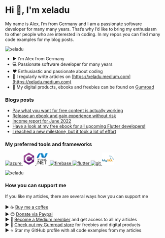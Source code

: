 # Hi 👋, I'm xeladu

My name is Alex, I’m from Germany and I am a passionate software developer for many many years. That’s why I’d like to bring my enthusiasm to other people who are interested in coding. In my repos you can find many code examples for my blog posts.

<p align="left"> <img src="https://komarev.com/ghpvc/?username=xeladu&label=Profile%20views&color=44ff00&style=plastic" alt="xeladu" /> </p>

- ▶  I'm Alex from Germany
- 💻 Passionate software developer for many years
- ❤  Enthusiastic and passionate about coding
- 📝 I regularly write articles on [https://xeladu.medium.com](https://xeladu.medium.com)
- 🏬 My digital products, ebooks and freebies can be found on [Gumroad](https://xeladu.gumroad.com)

### Blogs posts
<!-- BLOG-POST-LIST:START -->
- [Pay what you want for free content is actually working](https://xeladu.medium.com/pay-what-you-want-for-free-content-is-actually-working-ffc9ce2ba497?source=rss-ae1e6291afc3------2)
- [Release an ebook and gain experience without risk](https://medium.com/the-shortform/release-an-ebook-and-gain-experience-without-risk-242f2c4b49d3?source=rss-ae1e6291afc3------2)
- [Income report for June 2022](https://medium.com/earnings-reveal/income-report-for-june-2022-39b7d42f6b9a?source=rss-ae1e6291afc3------2)
- [Have a look at my free ebook for all upcoming Flutter developers!](https://xeladu.medium.com/my-free-ebook-for-all-upcoming-flutter-developers-ad13f7775d3?source=rss-ae1e6291afc3------2)
- [I reached a new milestone, but it took a lot of effort](https://xeladu.medium.com/i-reached-a-new-milestone-but-it-took-a-lot-of-effort-d2f06fed6d9e?source=rss-ae1e6291afc3------2)
<!-- BLOG-POST-LIST:END -->

### My preferred tools and frameworks
 <p>
  <a href="https://azure.microsoft.com/en-in/" target="_blank" rel="noreferrer"> <img src="https://www.vectorlogo.zone/logos/microsoft_azure/microsoft_azure-icon.svg" alt="azure" width="40" height="40"/> </a> 
  <a href="https://www.w3schools.com/cs/" target="_blank" rel="noreferrer"> <img src="https://raw.githubusercontent.com/devicons/devicon/master/icons/csharp/csharp-original.svg" alt="csharp" width="40" height="40"/> </a> 
  <a href="https://dotnet.microsoft.com/" target="_blank" rel="noreferrer"> <img src="https://raw.githubusercontent.com/devicons/devicon/master/icons/dot-net/dot-net-original-wordmark.svg" alt="dotnet" width="40" height="40"/> </a> 
  <a href="https://firebase.google.com/" target="_blank" rel="noreferrer"> <img src="https://www.vectorlogo.zone/logos/firebase/firebase-icon.svg" alt="firebase" width="40" height="40"/> </a> 
  <a href="https://flutter.dev" target="_blank" rel="noreferrer"> <img src="https://www.vectorlogo.zone/logos/flutterio/flutterio-icon.svg" alt="flutter" width="40" height="40"/> </a> 
  <a href="https://git-scm.com/" target="_blank" rel="noreferrer"> <img src="https://www.vectorlogo.zone/logos/git-scm/git-scm-icon.svg" alt="git" width="40" height="40"/> </a> 
  <a href="https://www.mysql.com/" target="_blank" rel="noreferrer"> <img src="https://raw.githubusercontent.com/devicons/devicon/master/icons/mysql/mysql-original-wordmark.svg" alt="mysql" width="40" height="40"/> </a> 
  </p>
  
  <p><img src="https://github-readme-stats.vercel.app/api/top-langs?username=xeladu&show_icons=true&theme=synthwave&locale=en&layout=compact" alt="xeladu" /></p>




### How you can support me

If you like my articles, there are several ways how you can support me<br /><br />
▶ ☕ [Buy me a coffee](https://medium.com/r/?url=https%3A%2F%2Fwww.buymeacoffee.com%2Fxeladu)<br />
▶ 😊 [Donate via Paypal](https://medium.com/r/?url=https%3A%2F%2Fwww.paypal.com%2Fdonate%2F%3Fhosted_button_id%3DJPWK39GGPAAFQ)<br />
▶ 💖 [Become a Medium member](https://xeladu.medium.com/membership) and get access to all my articles<br />
▶ 🏬 [Check out my Gumroad store](https://xeladu.gumroad.com) for freebies and digital products<br />
▶ ⭐ Star my GitHub profile with all code examples from my articles<br />
